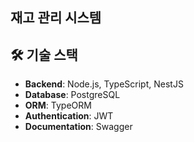 ## 재고 관리 시스템

## 🛠 기술 스택

- **Backend**: Node.js, TypeScript, NestJS
- **Database**: PostgreSQL
- **ORM**: TypeORM
- **Authentication**: JWT
- **Documentation**: Swagger